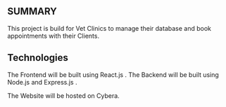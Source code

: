 ## SUMMARY

This project is build for Vet Clinics to manage their database and book appointments with their Clients. 

## Technologies

The Frontend will be built using React.js .
The Backend will be built using Node.js and Express.js . 

The Website will be hosted on Cybera. 
